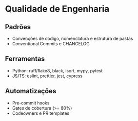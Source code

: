 # Qualidade de Engenharia

## Padrões
- Convenções de código, nomenclatura e estrutura de pastas
- Conventional Commits e CHANGELOG

## Ferramentas
- Python: ruff/flake8, black, isort, mypy, pytest
- JS/TS: eslint, prettier, jest, cypress

## Automatizações
- Pre-commit hooks
- Gates de cobertura (>= 80%)
- Codeowners e PR templates
